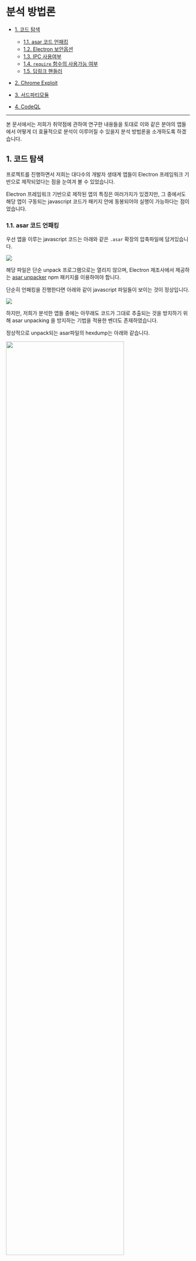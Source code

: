 # 분석 방법론

- [1. 코드 탐색](#1-코드-탐색)

  - [1.1. asar 코드 언패킹](#11-asar-코드-언패킹)
  - [1.2. Electron 보안옵션](#12-Electron-보안옵션)
  - [1.3. IPC 사용여부](#13-IPC-사용여부)
  - [1.4. `require` 함수의 사용가능 여부](#14-require-함수의-사용가능-여부)
  - [1.5. 딥링크 핸들러](#15-딥링크-핸들러)

- [2. Chrome Exploit](#2-Chrome-Exploit)

- [3. 서드파티모듈](#3-서드파티모듈)

- [4. CodeQL](#3-CodeQL)

---

본 문서에서는 저희가 취약점에 관하여 연구한 내용들을 토대로 이와 같은 분야의 앱들에서 어떻게 더 효율적으로 분석이 이루어질 수 있을지 분석 방법론을 소개하도록 하겠습니다.

## 1. 코드 탐색

프로젝트를 진행하면서 저희는 대다수의 개발자 생태계 앱들이 Electron 프레임워크 기반으로 제작되었다는 점을 눈여겨 볼 수 있었습니다.

Electron 프레임워크 기반으로 제작된 앱의 특징은 여러가지가 있겠지만, 그 중에서도 해당 앱이 구동되는 javascript 코드가 패키지 안에 동봉되어야 실행이 가능하다는 점이었습니다.

### 1.1. asar 코드 언패킹

우선 앱을 이루는 javascript 코드는 아래와 같은 `.asar` 확장의 압축파일에 담겨있습니다.

![](https://i.imgur.com/ApMFeuH.png)

해당 파일은 단순 unpack 프로그램으로는 열리지 않으며, Electron 제조사에서 제공하는 [asar unpacker](https://github.com/electron/asar) npm 패키지를 이용하여야 합니다.

단순히 언패킹을 진행한다면 아래와 같이 javascript 파일들이 보이는 것이 정상입니다.

![](https://i.imgur.com/88QMk2i.png)

하지만, 저희가 분석한 앱들 중에는 아무래도 코드가 그대로 추출되는 것을 방지하기 위해 asar unpacking 을 방지하는 기법을 적용한 벤더도 존재하였습니다.

정상적으로 unpack되는 asar파일의 hexdump는 아래와 같습니다.

<img src="https://user-images.githubusercontent.com/112851717/206965418-ed0c2775-0c78-4fd8-9ba7-53c56e5b028a.png" width=80%>

asar unpacking을 방지한 asar파일의 hexdump는 아래와 같습니다.

<img src="https://user-images.githubusercontent.com/112851717/206965411-3fb00030-e26d-4421-b521-b0e67830ef1f.png" width=80%>

위의 정상적인 asar파일과 달리 `{".codesign":{"size":-1000,"offset":"0"}`이 추가되어 있는 것을 볼 수 있습니다. 본 파일을 일반적인 방법으로 unpack하면 아래와 같은 에러가 발생합니다.

<img src="https://user-images.githubusercontent.com/112851717/206966052-c5bb8d3c-bbc2-4389-a9d6-7cef5df4146c.png" width=80%>

brute fource를 통해 `.codesign`의 `size` 값을 찾을 수 있습니다.

brute fource를 통해 `.codesign size` 값을 찾은 후에 `app.asar.unpacked`이 있는 폴더에서 unpack을 하면 정상적으로 unpack한 결과를 얻을 수 있습니다.

```python
# unpack_asar.py
import os
from threading import Thread
def brute(_min, _max):
    for i in range(_min,_max):
        tmp_data = b''
        with open('./app.asar', 'rb') as f:
            data = f.read()
            tmp_data = data[:46]
            tmp_data += bytes(str(i).encode())
            tmp_data += data[51:]
        with open(f'./work_space/{i}.asar', 'wb') as f:
            f.write(tmp_data)
        os.system(f'cp -r app.asar.unpacked ./work_space/{i}.asar.unpacked')
        a = os.system(f'npx asar extract ./work_space/{i}.asar is_unpackapp 2> /dev/null')
        if os.listdir().count('is_unpackapp'):
            return
        else:
            os.system(f'rm -rf ./work_space/{i}.asar ./work_space/{i}.asar.unpacked')

if __name__ == "__main__":
    n = 1000
    os.mkdir('./work_space')
    threads = []
    for i in range(0,20):
        b = i*n
        t = Thread(target=brute, args=(b,b+1000))
        t.start()
        threads.append(t)
    for thread in threads:
        thread.join()
```

<img src="https://user-images.githubusercontent.com/112851717/206973232-ae1fd5d9-ae09-41e5-88ff-b058c8a09962.png" width=80%>

### 1.2. Electron 보안옵션

아무 이상 없이 unpack 을 한 소스를 대상으로는 소스에 대한 난독화 또는 빌딩 여부에 상관 없이 Renderer process 에 대한 Electron 보안옵션을 체크할 수 있습니다.

해당 보안 옵션이 중요한 이유는 보안옵션에 따라서 그 뒤에 진행해나갈 공격 방식이 천차만별로 달라지기 때문입니다.

상세 보안 옵션은 [링크](https://www.electronjs.org/docs/latest/tutorial/security) 를 참고하시길 바랍니다.

본 문서를 작성하는 2022년 12월 13일 기준으로 최신 Electron 버전은 20 버전으로 존재하는 대표적 보안옵션은 아래와 같습니다.

| 종류                     | 기능 요약                                                                                                                                         |
| ------------------------ | ------------------------------------------------------------------------------------------------------------------------------------------------- |
| NodeIntegration          | Renderer Process 에서 Node.js API 를 사용할 수 있음                                                                                               |
| ContextIsolation         | MainProcess 로직과 Renderer Process 로직을 논리적으로 분리함                                                                                      |
| Sandbox                  | [Chrome Sandbox](https://chromium.googlesource.com/chromium/src/+/HEAD/docs/design/sandbox.md) 과 같이 Electron 앱과 OS 의 리소스를 서로 격리시킴 |
| NodeIntegratinoSubFrames | top frame 은 node API 사용이 불가하더라도, iframe 에서는 node API 를 사용할 수 있게 허용할 수 있는 옵션                                           |

해당 옵션을 분석하는 방식은 코드 분석으로 진행하여도 가능하오나, 아래 소스를 보시면 해당 보안 옵션은 [BrowserWindow 함수](https://www.electronjs.org/docs/latest/api/browser-window) 로 Renderer Process 객체를 생성하는 부분에서 사용된다는 **고정적 특징** 이 존재합니다.

```javascript
// RendererProcess_Example.js
_browser = new BrowserWindow({
  webPreferences: {
    nodeIntegration: true,
    contextIsolation: false,
    enableRemoteModule: true,
  },
});
```

그러므로 해당 부분을 트레이싱 하면 비교적 취약한 부분을 탐색하는데 용이합니다.

하지만 저희 Dev Ranger 팀은 이러한 패턴을 파악하여 손쉽게 CodeQL 을 통해 취약 옵션이 적용되어있는 부분을 탐색할 수 있도록 쿼리를 제작하였습니다.

아래는 수많은 보안 옵션 중, `nodeIntegration` 이 취약한 부분을 탐색하는 쿼리로 소스가 빌드되었거나 난독화 된 소스에서도 신속하고 정확한 스캐닝이 가능합니다.

```javascript
/**
 * @kind problem
 * @id js/selectNodeIntegration
 * @name selectNodeIntegration
 * @description 앱 내에서 NodeJS API 사용가능
 * @problem.severity error
 * @precision high
 */

import javascript

//nodeIntegration: 0!
predicate isVulnNodeIntegration(Property props, Label label, UnaryExpr unexpr){
    // label 이 동일하고
    label.getName()="nodeIntegration" and props.getAChild() = label
    and
    // 속성이 취약한 Prop 이면 true
    unexpr.toString()="!0" and props.getAChild()=unexpr
}
from Property props, Label label, UnaryExpr unexpr
where isVulnNodeIntegration(props, label, unexpr)
select props, "NodeIntegration is enabled"

```

### 1.3. IPC 사용여부

[IPC](https://www.electronjs.org/docs/latest/api/ipc-main) 란 Electron 에 존재하는 Main Process 와 Renderer Process 사이에서 검증된 통신을 할 수 있도록 개발자 측에서 미리 정의해둔 함수 및 모듈입니다.

![](https://i.imgur.com/CbkbIfD.png)

위 사진은 IPC 가 동작하는 간략한 예시 입니다. 만약 Renderer 측에서 알림창을 그려주길 원하면, 앱은 Main Process 에 미리 정의되어있는 알림창 띄우기 함수를 사용해야만합니다. 이것이 개발자가 보안을 위해 적용한 일종의 룰이라고 생각하면 됩니다.

이는 `contextIsolation` 옵션이 활성화 되어있을 때, Main Process 와 통신할 수 있는 유일한 소통창구가 되는데 만약 이러한 함수 정의에 취약점이 존재한다면 `contextIsolation` 보안옵션이 활성화되어 안전한 상황에서도 XSS 및 RCE 같은 침투 상황이 발생할 수 있는 것입니다.

이러한 IPC 는 아래와 같이 `ipcMain` 및 `ipcRenderer` 모듈을 import 또는 require 하는 부분에 정의되어있는 경우가 많습니다.

```javascript
import { ipcMain } from "electron";
// or
import { ipcRenderer } from "electron";
```

아래는 Dev Ranger 팀의 취약점 연구 결과로 발견한 취약하게 정의된 IPC 함수의 예시입니다.

본 함수는 사용자의 개인 설정을 조작할 수 있는 IPC 함수로, 공격 페이로드를 통해 해당 `settings-change` 함수를 트리거 시키면 공격자 마음대로 사용자의 설정을 조작할 수 있는 것입니다.

```javascript
ipcMain.on("settings-change", _onSettingsChange);
function _onSettingsChange(event, data) {
  logger.warn(`${FILE_NAME}_onSettingsChange()`, data);
  const settingsBrowser = _browser.settingsBrowser;
  if (settingsBrowser) {
    if (!data.useDirectDownload) {
      data.downloadPath = "";
    }
    if (data.autoStart) {
      _setting.enableAutoLaunch();
    } else if (!data.autoStart) {
      _setting.disableAutoLaunch();
    }
    _setting.saveSetting(data);
    settingsBrowser.webContents.send("saved-success");
  }
}
```

### 1.4. `require` 함수의 사용가능 여부

### 1.5. 딥링크 핸들러

Electron 앱의 경우는 어떠한 OS나 플랫폼에도 구애받지 않기위한 크로스플랫폼이라는 특성을 갖고 있습니다.

그러한 크로스 플랫폼을 가능하게 해주는 기능 중 하나가 [딥링크 기능](https://www.electronjs.org/docs/latest/tutorial/launch-app-from-url-in-another-app) 입니다.

예를 들면, skype 앱의 경우에는 딥링크를 아래와 같이 활용하고 있습니다.

`skype://<username>?<action>`

이와 같은 URL 형식을 전달하면, skype 앱을 굳이 클릭해서 열지않아도 해당 user 에 대해 원하는 action 을 하도록 유도할 수 있습니다. `skype://devranger?call` 이라는 URL 을 주면 통화하는 화면으로 바로 넘어가도록 유도할 수 있는 것입니다.

이러한 딥링크는 편리성이라는 장점을 갖고있는 반면에 Zero Click 취약점을 유도할 수 있는 좋은 도구가 되기도 합니다.

예를 들면, 현재 패치된 [RunJS](https://runjs.app/) 의 경우 딥링크 핸들러가 패치되기 이전에 아래와 같은 딥링크 기능이 존재했습니다.

`runjs://<something>?script=<javascript code encoded with base64>`

위 URL 에서 보이듯이 script 인자에 base64 로 인코딩한 자바스크립트 코드를 전달해주면, RunJS 앱에서 해당 javascript 코드를 바로 실행시킵니다.

해당 기능은 RunJS 측에서 공식적으로 공개한 기능은 명백하게 아니지만, `<appname>://` 으로 시작하는 URL 을 파싱하는 **딥링크 핸들러** 기능이 어딘가에는 분명 정의되어있다는 Electron 앱의 특성 및 패턴을 파악하고 분석을 하여 발굴 해낼 수 있었던 취약점입니다.

이러한 딥링크 핸들러는 정의 패턴이 앱마다 굉장히 천차만별이고, 정의 위치 또한 일정하지 않기 때문에 CodeQL 로 핸들러 위치를 신속히 파악하는 것이 굉장히 중요합니다. 아래는 그에 대한 예시 쿼리문입니다.

```javascript
  /**
 * @name Empty block
 * @kind problem
 * @problem.severity warning
 * @id javascript/example/empty-block
 */
import javascript

from DataFlow::MethodCallNode startFunc
, string arg1StartFunc
, ExprStmt expr
, string scheme
where
    startFunc.getMethodName() = "startsWith"
    and arg1StartFunc = startFunc.getArgument(0).getStringValue()
    and arg1StartFunc.regexpMatch("^.*://.*$")

    and scheme = expr.getAToken().toString()
    and not scheme.regexpMatch("^.*"+arg1StartFunc+".*$")
    and scheme.regexpMatch("^.*://.*$")

select startFunc.getArgument(0), "to" , scheme
```

## 2. Chrome Exploit

## 3. 서드파티모듈

## 4. CodeQL
